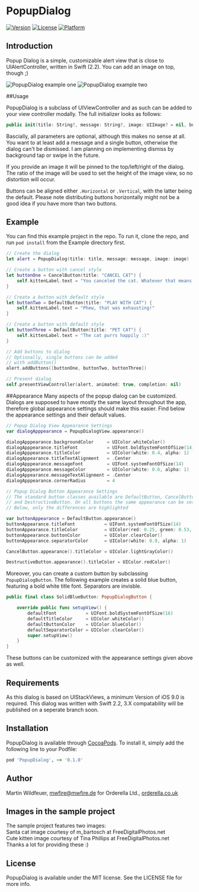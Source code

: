 # PopupDialog

[![Version](https://img.shields.io/cocoapods/v/PopupDialog.svg?style=flat)](http://cocoapods.org/pods/PopupDialog)
[![License](https://img.shields.io/cocoapods/l/PopupDialog.svg?style=flat)](http://cocoapods.org/pods/PopupDialog)
[![Platform](https://img.shields.io/cocoapods/p/PopupDialog.svg?style=flat)](http://cocoapods.org/pods/PopupDialog)

## Introduction

Popup Dialog is a simple, customizable alert view that is close to UIAlertController, written in Swift (2.2). You can add an image on top, though ;)

![PopupDialog example one](http://www.mwfire.de/orderella/github/PopupDialog01.gif "PopupDialog example one")
![PopupDialog example two](http://www.mwfire.de/orderella/github/PopupDialog02.gif "PopupDialog example two")

##Usage

PopupDialog is a subclass of UIViewController and as such can be added to your view controller modally.
The full initializer looks as follows:

```swift
public init(title: String?, message: String?, image: UIImage? = nil, buttonAlignment: UILayoutConstraintAxis = .Vertical)
```

Bascially, all parameters are optional, although this makes no sense at all. You want to at least add a message and a single button, otherwise the dialog can't be dismissed. I am planning on implementing dismiss by background tap or swipe in the future.

If you provide an image it will be pinned to the top/left/right of the dialog. The ratio of the image will be used to set the height of the image view, so no distortion will occur.

Buttons can be aligned either `.Horizontal` or `.Vertical`, with the latter being the default. Please note distributing buttons horizontally might not be a good idea if you have more than two buttons.


## Example

You can find this example project in the repo. To run it, clone the repo, and run `pod install` from the Example directory first.

```swift
// Create the dialog
let alert = PopupDialog(title: title, message: message, image: image)

// Create a button with cancel style
let buttonOne = CancelButton(title: "CANCEL CAT") {
    self.kittenLabel.text = "You canceled the cat. Whatever that means..."
}

// Create a button with default style
let buttonTwo = DefaultButton(title: "PLAY WITH CAT") {
    self.kittenLabel.text = "Phew, that was exhausting!"
}

// Create a button with default style
let buttonThree = DefaultButton(title: "PET CAT") {
    self.kittenLabel.text = "The cat purrs happily :)"
}

// Add buttons to dialog
// Optionally, single buttons can be added
// with addButton()
alert.addButtons([buttonOne, buttonTwo, buttonThree])

// Present dialog
self.presentViewController(alert, animated: true, completion: nil)

```

##Appearance
Many aspects of the popup dialog can be customized. Dialogs are supposed to have 
mostly the same layout throughout the app, therefore global appearance settings should make this easier. Find below the appearance settings and their default values.

```swift
// Popup Dialog View Appearance Settings
var dialogApppearance = PopupDialogView.appearance()

dialogApppearance.backgroundColor     = UIColor.whiteColor()
dialogApppearance.titleFont           = UIFont.boldSystemFontOfSize(14)
dialogApppearance.titleColor          = UIColor(white: 0.4, alpha: 1)
dialogAppearance.titleTextAlignment   = .Center
dialogApppearance.messageFont         = UIFont.systemFontOfSize(14)
dialogApppearance.messageColor        = UIColor(white: 0.6, alpha: 1)
dialogAppearance.messageTextAlignment = .Center
dialogApppearance.cornerRadius        = 4

// Popup Dialog Button Appearance Settings
// The standard button classes available are DefaultButton, CancelButton
// and DestructiveButton. On all buttons the same appearance can be set.
// Below, only the differences are highlighted

var buttonAppearance = DefaultButton.appearance()
buttonAppearance.titleFont           = UIFont.systemFontOfSize(14)
buttonAppearance.titleColor          = UIColor(red: 0.25, green: 0.53, blue: 0.91, alpha: 1)
buttonAppearance.buttonColor         = UIColor.clearColor()
buttonAppearance.separatorColor      = UIColor(white: 0.9, alpha: 1)

CancelButton.appearance().titleColor = UIColor.lightGrayColor()

DestructiveButton.appearance().titleColor = UIColor.redColor()
```

Moreover, you can create a custom button by subclassing `PopupDialogButton`. The following example creates a solid blue button, featuring a bold white title font. Separators are invisble.

```swift
public final class SolidBlueButton: PopupDialogButton {

    override public func setupView() {
        defaultFont           = UIFont.boldSystemFontOfSize(16)
        defaultTitleColor     = UIColor.whiteColor()
        defaultButtonColor    = UIColor.blueColor()
        defaultSeparatorColor = UIColor.clearColor()
        super.setupView()
    }
}

```

These buttons can be customized with the appearance settings given above as well.

## Requirements
As this dialog is based on UIStackViews, a minimum Version of iOS 9.0 is required.
This dialog was written with Swift 2.2, 3.X compatability will be published on a seperate branch soon.

## Installation

PopupDialog is available through [CocoaPods](http://cocoapods.org). To install
it, simply add the following line to your Podfile:

```ruby
pod 'PopupDialog', ~> '0.1.0'
```

## Author

Martin Wildfeuer, mwfire@mwfire.de
for Orderella Ltd., [orderella.co.uk](http://orderella.co.uk)

## Images in the sample project

The sample project features two images:<br>
Santa cat image courtesy of m_bartosch at FreeDigitalPhotos.net<br>
Cute kitten image courtesy of Tina Phillips at FreeDigitalPhotos.net<br>
Thanks a lot for providing these :)


## License

PopupDialog is available under the MIT license. See the LICENSE file for more info.
